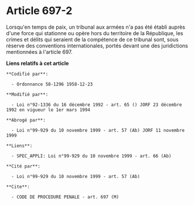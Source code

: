 # Article 697-2

Lorsqu'en temps de paix, un tribunal aux armées n'a pas été établi auprès d'une force qui stationne ou opère hors du
territoire de la République, les crimes et délits qui seraient de la compétence de ce tribunal sont, sous réserve des
conventions internationales, portés devant une des juridictions mentionnées à l'article 697.

**Liens relatifs à cet article**

	**Codifié par**:

	  - Ordonnance 58-1296 1958-12-23

	**Modifié par**:

	  - Loi n°92-1336 du 16 décembre 1992 - art. 65 () JORF 23 décembre 1992 en vigueur le 1er mars 1994

	**Abrogé par**:

	  - Loi n°99-929 du 10 novembre 1999 - art. 57 (Ab) JORF 11 novembre 1999

	**Liens**:

	  - SPEC_APPLI: Loi n°99-929 du 10 novembre 1999 - art. 66 (Ab)

	**Cité par**:

	  - Loi n°99-929 du 10 novembre 1999 - art. 57 (Ab)

	**Cite**:

	  - CODE DE PROCEDURE PENALE - art. 697 (M)
